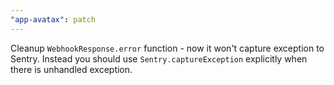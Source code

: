 ```yaml
---
"app-avatax": patch
---
```


Cleanup `WebhookResponse.error` function - now it won't capture exception to Sentry. Instead you should use `Sentry.captureException` explicitly when there is unhandled exception.
